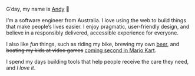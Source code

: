 G’day, my name is [Andy](/) <span role="img" aria-label="waving hand">👋</span>

I’m a software engineer from Australia. I love using the web to build things that make people’s lives easier. I enjoy pragmatic, user-friendly design, and believe in a responsibly delivered, accessible experience for everyone.

I also like _fun_ things, such as riding my bike, brewing my own [beer](/beer/brew-log/), and <del>beating my kids at video games</del> <ins>coming second in Mario Kart</ins>.

I spend my days building tools that help people receive the care they need, and _I love it_.
